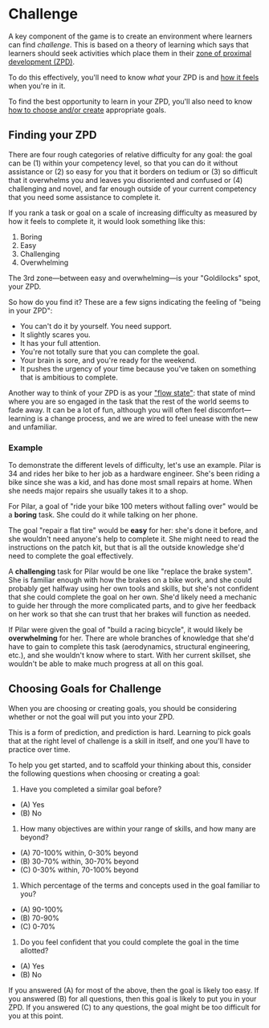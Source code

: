 # Challenge

A key component of the game is to create an environment where learners can find _challenge_. This is based on a theory of learning which says that learners should seek activities which place them in their [zone of proximal development (ZPD)][wikipedia-zpd].

To do this effectively, you'll need to know _what_ your ZPD is and [how it feels](#finding-your-zpd) when you're in it.

To find the best opportunity to learn in your ZPD, you'll also need to know [how to choose and/or create](#choosing-goals-for-challenge) appropriate goals.

## Finding your ZPD

There are four rough categories of relative difficulty for any goal: the goal can be (1) within your competency level, so that you can do it without assistance or (2) so easy for you that it borders on tedium or (3) so difficult that it overwhelms you and leaves you disoriented and confused or (4) challenging and novel, and far enough outside of your current competency that you need some assistance to complete it.

If you rank a task or goal on a scale of increasing difficulty as measured by how it feels to complete it, it would look something like this:

1. Boring
2. Easy
3. Challenging
4. Overwhelming

The 3rd zone—between easy and overwhelming—is your "Goldilocks" spot, your ZPD.

So how do you find it? These are a few signs indicating the feeling of "being in your ZPD":

- You can't do it by yourself. You need support.
- It slightly scares you.
- It has your full attention.
- You're not totally sure that you can complete the goal.
- Your brain is sore, and you're ready for the weekend.
- It pushes the urgency of your time because you've taken on something that is ambitious to complete.

Another way to think of your ZPD is as your ["flow state"][wikipedia-flow]: that state of mind where you are so engaged in the task that the rest of the world seems to fade away. It can be a lot of fun, although you will often feel discomfort—learning is a change process, and we are wired to feel unease with the new and unfamiliar.

### Example

To demonstrate the different levels of difficulty, let's use an example. Pilar is 34 and rides her bike to her job as a hardware engineer. She's been riding a bike since she was a kid, and has done most small repairs at home. When she needs major repairs she usually takes it to a shop.

For Pilar, a goal of "ride your bike 100 meters without falling over" would be a **boring** task. She could do it while talking on her phone.

The goal "repair a flat tire" would be **easy** for her: she's done it before, and she wouldn't need anyone's help to complete it. She might need to read the instructions on the patch kit, but that is all the outside knowledge she'd need to complete the goal effectively.

A **challenging** task for Pilar would be one like "replace the brake system". She is familiar enough with how the brakes on a bike work, and she could probably get halfway using her own tools and skills, but she's not confident that she could complete the goal on her own. She'd likely need a mechanic to guide her through the more complicated parts, and to give her feedback on her work so that she can trust that her brakes will function as needed.

If Pilar were given the goal of "build a racing bicycle", it would likely be **overwhelming** for her. There are whole branches of knowledge that she'd have to gain to complete this task (aerodynamics, structural engineering, etc.), and she wouldn't know where to start. With her current skillset, she wouldn't be able to make much progress at all on this goal.

## Choosing Goals for Challenge

When you are choosing or creating goals, you should be considering whether or not the goal will put you into your ZPD.

This is a form of prediction, and prediction is hard. Learning to pick goals that at the right level of challenge is a skill in itself, and one you'll have to practice over time.

To help you get started, and to scaffold your thinking about this, consider the following questions when choosing or creating a goal:

1. Have you completed a similar goal before?
  - (A) Yes
  - (B) No
1. How many objectives are within your range of skills, and how many are beyond?
  - (A) 70-100% within, 0-30% beyond
  - (B) 30-70% within, 30-70% beyond
  - (C) 0-30% within, 70-100% beyond
1. Which percentage of the terms and concepts used in the goal familiar to you?
  - (A) 90-100%
  - (B) 70-90%
  - (C) 0-70%
1. Do you feel confident that you could complete the goal in the time allotted?
  - (A) Yes
  - (B) No

If you answered (A) for most of the above, then the goal is likely too easy. If you answered (B) for all questions, then this goal is likely to put you in your ZPD. If you answered (C) to any questions, the goal might be too difficult for you at this point.

[wikipedia-zpd]: https://en.wikipedia.org/wiki/Zone_of_proximal_development
[wikipedia-flow]: https://en.wikipedia.org/wiki/Flow_(psychology)
